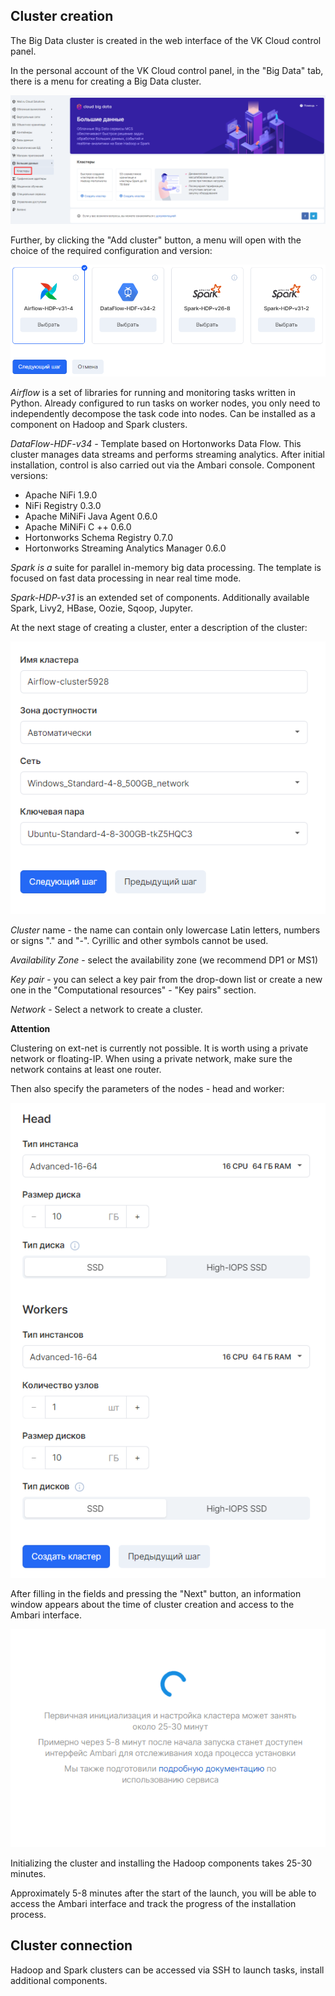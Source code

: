 ## Cluster creation

The Big Data cluster is created in the web interface of the VK Cloud control panel.

In the personal account of the VK Cloud control panel, in the "Big Data" tab, there is a menu for creating a Big Data cluster.

![](./assets/1601643470213.1-png)

Further, by clicking the "Add cluster" button, a menu will open with the choice of the required configuration and version:

![](./assets/1601646274414.2-png)

_Airflow_ is a set of libraries for running and monitoring tasks written in Python. Already configured to run tasks on worker nodes, you only need to independently decompose the task code into nodes. Can be installed as a component on Hadoop and Spark clusters.

_DataFlow-HDF-v34 -_ Template based on Hortonworks Data Flow. This cluster manages data streams and performs streaming analytics. After initial installation, control is also carried out via the Ambari console. Component versions:

- Apache NiFi 1.9.0
- NiFi Registry 0.3.0
- Apache MiNiFi Java Agent 0.6.0
- Apache MiNiFi C ++ 0.6.0
- Hortonworks Schema Registry 0.7.0
- Hortonworks Streaming Analytics Manager 0.6.0

_Spark is a_ suite for parallel in-memory big data processing. The template is focused on fast data processing in near real time mode.

_Spark-HDP-v31_ is an extended set of components. Additionally available Spark, Livy2, HBase, Oozie, Sqoop, Jupyter.

At the next stage of creating a cluster, enter a description of the cluster:

![](./assets/1601646393598.6-png)

_Cluster_ name - the name can contain only lowercase Latin letters, numbers or signs "." and "-". Cyrillic and other symbols cannot be used.

_Availability Zone_ - select the availability zone (we recommend DP1 or MS1)

_Key pair_ - you can select a key pair from the drop-down list or create a new one in the "Computational resources" - "Key pairs" section.

_Network_ - Select a network to create a cluster.

**Attention**

Clustering on ext-net is currently not possible. It is worth using a private network or floating-IP. When using a private network, make sure the network contains at least one router.

Then also specify the parameters of the nodes - head and worker:

![](./assets/1601646586298.7-png)

After filling in the fields and pressing the "Next" button, an information window appears about the time of cluster creation and access to the Ambari interface.

![](./assets/1601647566872.8-png)

Initializing the cluster and installing the Hadoop components takes 25-30 minutes.

Approximately 5-8 minutes after the start of the launch, you will be able to access the Ambari interface and track the progress of the installation process.

## Cluster connection

Hadoop and Spark clusters can be accessed via SSH to launch tasks, install additional components.
